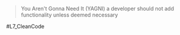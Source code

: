 > You Aren't Gonna Need It (YAGNI)
> a developer should not add functionality unless deemed necessary


#L7_CleanCode 